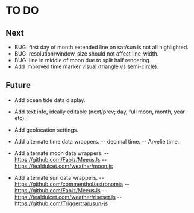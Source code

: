 # TO DO

## Next

- BUG: first day of month extended line on sat/sun is not all highlighted.
- BUG: resolution/window-size should not affect line-width.
- BUG: line in middle of moon due to split half rendering.
- Add improved time marker visual (triangle vs semi-circle).

## Future

- Add ocean tide data display.
- Add text info, ideally editable (next/prev; day, full moon, month, year etc).
- Add geolocation settings.

- Add alternate time data wrappers.
-- decimal time.
-- Arvelie time.

- Add alternate moon data wrappers.
-- https://github.com/Fabiz/MeeusJs
-- https://tealdulcet.com/weather/moon.js

- Add alternate sun data wrappers.
-- https://github.com/commenthol/astronomia
-- https://github.com/Fabiz/MeeusJs
-- https://tealdulcet.com/weather/riseset.js
-- https://github.com/Triggertrap/sun-js